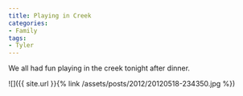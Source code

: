 ```yaml
---
title: Playing in Creek
categories:
- Family
tags:
- Tyler
---
```


We all had fun playing in the creek tonight after dinner.

![]({{ site.url }}{% link /assets/posts/2012/20120518-234350.jpg %})
